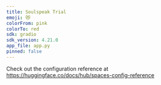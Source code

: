 ```yaml
---
title: Soulspeak Trial
emoji: 😻
colorFrom: pink
colorTo: red
sdk: gradio
sdk_version: 4.21.0
app_file: app.py
pinned: false
---
```


Check out the configuration reference at https://huggingface.co/docs/hub/spaces-config-reference
